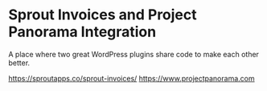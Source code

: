 # Sprout Invoices and Project Panorama Integration

A place where two great WordPress plugins share code to make each other better.

https://sproutapps.co/sprout-invoices/
https://www.projectpanorama.com
